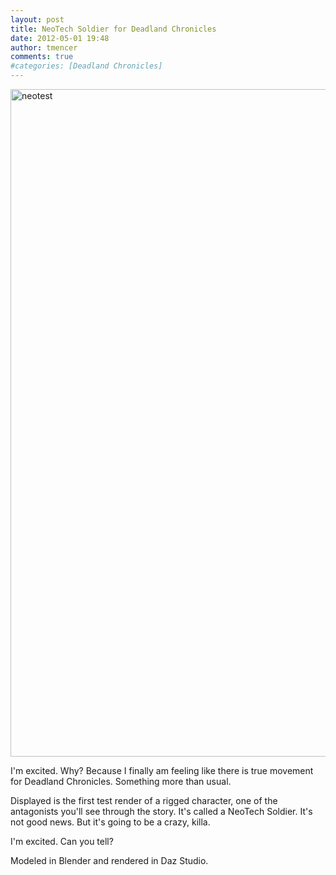 ```yaml
---
layout: post
title: NeoTech Soldier for Deadland Chronicles
date: 2012-05-01 19:48
author: tmencer
comments: true
#categories: [Deadland Chronicles]
---
```

<a href="http://www.cubelabmedia.com/wp-content/uploads/2012/05/neotest.png"><img class="aligncenter size-full wp-image-224" alt="neotest" src="http://www.cubelabmedia.com/wp-content/uploads/2012/05/neotest.png" width="1900" height="1068" /></a>

I'm excited. Why? Because I finally am feeling like there is true movement for Deadland Chronicles. Something more than usual.

Displayed is the first test render of a rigged character, one of the antagonists you'll see through the story. It's called a NeoTech Soldier. It's not good news. But it's going to be a crazy, killa.

I'm excited. Can you tell?

Modeled in Blender and rendered in Daz Studio.
